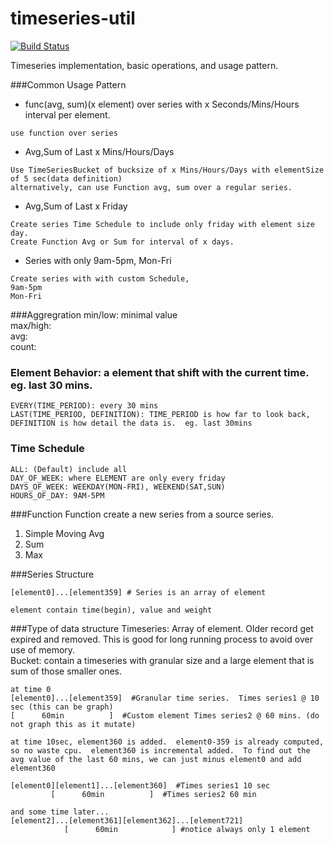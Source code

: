timeseries-util
===============

[![Build Status](https://travis-ci.org/lunextelecom/timeseries-util.svg?branch=master)](https://travis-ci.org/lunextelecom/timeseries-util)

Timeseries implementation, basic operations, and usage pattern.

###Common Usage Pattern
- func(avg, sum)(x element) over series with x Seconds/Mins/Hours interval per element.
```
use function over series
```
- Avg,Sum of Last x Mins/Hours/Days 
```
Use TimeSeriesBucket of bucksize of x Mins/Hours/Days with elementSize of 5 sec(data definition)
alternatively, can use Function avg, sum over a regular series.
```
- Avg,Sum of Last x Friday
```
Create series Time Schedule to include only friday with element size day.
Create Function Avg or Sum for interval of x days.
```
- Series with only 9am-5pm, Mon-Fri
```
Create series with with custom Schedule, 
9am-5pm
Mon-Fri
```

###Aggregration
min/low: minimal value  
max/high:  
avg:  
count:  

### Element Behavior: a element that shift with the current time. eg. last 30 mins.
	EVERY(TIME_PERIOD): every 30 mins  
	LAST(TIME_PERIOD, DEFINITION): TIME_PERIOD is how far to look back, DEFINITION is how detail the data is.  eg. last 30mins 
### Time Schedule
	ALL: (Default) include all  
	DAY_OF_WEEK: where ELEMENT are only every friday  
	DAYS_OF_WEEK: WEEKDAY(MON-FRI), WEEKEND(SAT,SUN)  
	HOURS_OF_DAY: 9AM-5PM  

###Function
Function create a new series from a source series.
1. Simple Moving Avg
2. Sum
3. Max

###Series Structure
```
[element0]...[element359] # Series is an array of element

element contain time(begin), value and weight
```

###Type of data structure
Timeseries: Array of element. Older record get expired and removed.  This is good for long running process to avoid over use of memory.  
Bucket: contain a timeseries with granular size and a large element that is sum of those smaller ones.  
```
at time 0
[element0]...[element359]  #Granular time series.  Times series1 @ 10 sec (this can be graph)
[      60min          ]  #Custom element Times series2 @ 60 mins. (do not graph this as it mutate)

at time 10sec, element360 is added.  element0-359 is already computed, so no waste cpu.  element360 is incremental added.  To find out the avg value of the last 60 mins, we can just minus element0 and add element360

[element0][element1]...[element360]  #Times series1 10 sec
         [      60min          ]  #Times series2 60 min

and some time later...
[element2]...[element361][element362]...[element721]
            [      60min            ] #notice always only 1 element
```



